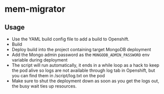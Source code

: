 # mem-migrator

## Usage

- Use the YAML build config file to add a build to Openshift.
- Build
- Deploy build into the project containing target MongoDB deployment
- Add the Mongo admin password as the `MONGODB_ADMIN_PASSWORD` env variable during deployment
- The script will run automatically, it ends in a while loop as a hack to keep the pod alive so logs are not available through log tab in Openshift, but you can find them in /script/log.txt on the pod
- Make sure to shut the deployment down as soon as you get the logs out, the busy wait ties up resources.
